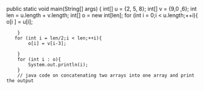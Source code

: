 public static void main(String[] args) {
        int[] u = {2, 5, 8};
        int[] v = {9,0 ,6};
        int len = u.length + v.length;
        int[] o = new int[len];
        for (int i = 0;i < u.length;++i){
            o[i ] = u[i];

        }
       for (int i = len/2;i < len;++i){
            o[i] = v[i-3];

        }
        for (int i : o){
            System.out.println(i);
        }
        // java code on concatenating two arrays into one array and print the output
